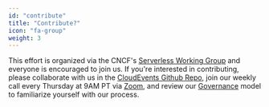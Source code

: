 ```yaml
---
id: "contribute"
title: "Contribute?"
icon: "fa-group"
weight: 3
---
```

This effort is organized via the CNCF's [Serverless Working Group](https://github.com/cncf/wg-serverless) and everyone is encouraged to join us.  If you're interested in contributing, please collaborate with us in the [CloudEvents Github Repo](https://github.com/cloudevents/spec), join our weekly call every Thursday at 9AM PT via [Zoom](https://zoom.us/my/cncfserverlesswg), and review our [Governance](https://github.com/cloudevents/spec/blob/master/GOVERNANCE.md) model to familiarize yourself with our process.
